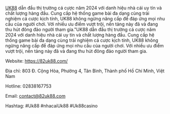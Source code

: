 <p><a href="https://82uk88.com/">UK88</a> dẫn đầu thị trường c&aacute; cược năm 2024 với danh hiệu nh&agrave; c&aacute;i uy t&iacute;n v&agrave; chất lượng h&agrave;ng đầu. Cung cấp hệ thống game b&agrave;i đa dạng c&ugrave;ng trải nghiệm c&aacute; cược kịch t&iacute;nh, UK88 kh&ocirc;ng ngừng n&acirc;ng cấp để đ&aacute;p ứng mọi nhu cầu của người chơi. Với nhiều ưu điểm vượt trội, nền tảng n&agrave;y đ&atilde; v&agrave; đang thu h&uacute;t đ&ocirc;ng đảo người tham gia."UK88 dẫn đầu thị trường c&aacute; cược năm 2024 với danh hiệu nh&agrave; c&aacute;i uy t&iacute;n v&agrave; chất lượng h&agrave;ng đầu. Cung cấp hệ thống game b&agrave;i đa dạng c&ugrave;ng trải nghiệm c&aacute; cược kịch t&iacute;nh, UK88 kh&ocirc;ng ngừng n&acirc;ng cấp để đ&aacute;p ứng mọi nhu cầu của người chơi. Với nhiều ưu điểm vượt trội, nền tảng n&agrave;y đ&atilde; v&agrave; đang thu h&uacute;t đ&ocirc;ng đảo người tham gia.</p>
<p>Website: <a href="https://82uk88.com/">https://82uk88.com/</a></p>
<p>Địa chỉ: 803 Đ. Cộng H&ograve;a, Phường 4, T&acirc;n B&igrave;nh, Th&agrave;nh phố Hồ Ch&iacute; Minh, Việt Nam</p>
<p>Hotline: 02838167753</p>
<p>Email: <a href="mailto:contact@82uk88.com">contact@82uk88.com</a></p>
<p>Hashtag: #Uk88 #nhacaiUk88 #Uk88casino</p>